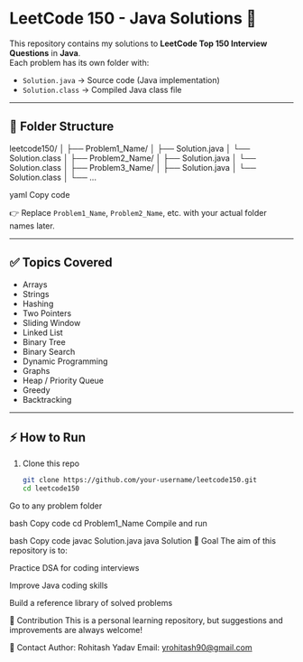 # LeetCode 150 - Java Solutions 🚀

This repository contains my solutions to **LeetCode Top 150 Interview Questions** in **Java**.  
Each problem has its own folder with:
- `Solution.java` → Source code (Java implementation)
- `Solution.class` → Compiled Java class file

---

## 📂 Folder Structure
leetcode150/
│
├── Problem1_Name/
│ ├── Solution.java
│ └── Solution.class
│
├── Problem2_Name/
│ ├── Solution.java
│ └── Solution.class
│
├── Problem3_Name/
│ ├── Solution.java
│ └── Solution.class
│
└── ...

yaml
Copy code

👉 Replace `Problem1_Name`, `Problem2_Name`, etc. with your actual folder names later.

---

## ✅ Topics Covered
- Arrays
- Strings
- Hashing
- Two Pointers
- Sliding Window
- Linked List
- Binary Tree
- Binary Search
- Dynamic Programming
- Graphs
- Heap / Priority Queue
- Greedy
- Backtracking

---

## ⚡ How to Run
1. Clone this repo  
   ```bash
   git clone https://github.com/your-username/leetcode150.git
   cd leetcode150
Go to any problem folder

bash
Copy code
cd Problem1_Name
Compile and run

bash
Copy code
javac Solution.java
java Solution
🎯 Goal
The aim of this repository is to:

Practice DSA for coding interviews

Improve Java coding skills

Build a reference library of solved problems

🤝 Contribution
This is a personal learning repository, but suggestions and improvements are always welcome!

📧 Contact
Author: Rohitash Yadav
Email: yrohitash90@gmail.com
